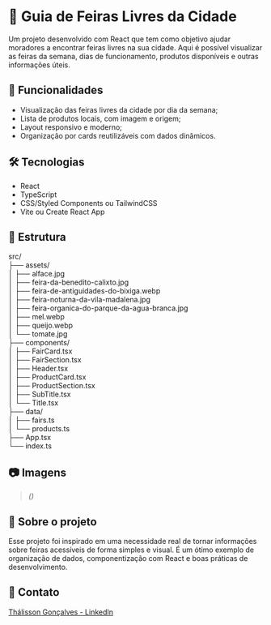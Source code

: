 # 🥕 Guia de Feiras Livres da Cidade

Um projeto desenvolvido com React que tem como objetivo ajudar moradores a encontrar feiras livres na sua cidade. Aqui é possível visualizar as feiras da semana, dias de funcionamento, produtos disponíveis e outras informações úteis.

## 🚀 Funcionalidades

- Visualização das feiras livres da cidade por dia da semana;
- Lista de produtos locais, com imagem e origem;
- Layout responsivo e moderno;
- Organização por cards reutilizáveis com dados dinâmicos.

## 🛠️ Tecnologias

- React
- TypeScript
- CSS/Styled Components ou TailwindCSS
- Vite ou Create React App

## 📂 Estrutura

src/ <br/>
├── assets/ <br/>
│ ├── alface.jpg <br/>
│ ├── feira-da-benedito-calixto.jpg <br/>
│ ├── feira-de-antiguidades-do-bixiga.webp <br/>
│ ├── feira-noturna-da-vila-madalena.jpg <br/>
│ ├── feira-organica-do-parque-da-agua-branca.jpg <br/>
│ ├── mel.webp <br/>
│ ├── queijo.webp <br/>
│ └── tomate.jpg <br/>
├── components/ <br/>
│ ├── FairCard.tsx <br/>
│ ├── FairSection.tsx <br/>
│ ├── Header.tsx <br/>
│ ├── ProductCard.tsx <br/>
│ ├── ProductSection.tsx <br/>
│ ├── SubTitle.tsx <br/>
│ └── Title.tsx <br/>
├── data/ <br/>
│ ├── fairs.ts <br/>
│ └── products.ts <br/>
├── App.tsx <br/>
└── index.ts <br/>

## 📷 Imagens

> *()*

## 📌 Sobre o projeto

Esse projeto foi inspirado em uma necessidade real de tornar informações sobre feiras acessíveis de forma simples e visual. É um ótimo exemplo de organização de dados, componentização com React e boas práticas de desenvolvimento.

## 📢 Contato

[Thálisson Gonçalves - LinkedIn](https://www.linkedin.com/in/thalissongoncalves/)